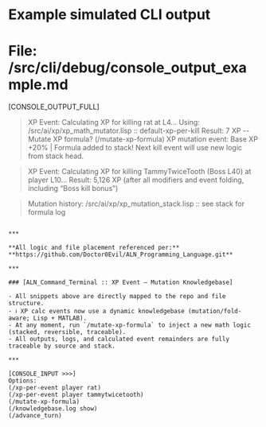 # Example simulated CLI output
# File: /src/cli/debug/console_output_example.md

[CONSOLE_OUTPUT_FULL]
> XP Event: Calculating XP for killing rat at L4...
> Using: /src/ai/xp/xp_math_mutator.lisp :: default-xp-per-kill
> Result: 7 XP
--
> Mutate XP formula? (/mutate-xp-formula)
> XP mutation event: Base XP +20% | Formula added to stack!
> Next kill event will use new logic from stack head.

> XP Event: Calculating XP for killing TammyTwiceTooth (Boss L40) at player L10...
> Result: 5,126 XP (after all modifiers and event folding, including “Boss kill bonus”)

> Mutation history: /src/ai/xp/xp_mutation_stack.lisp :: see stack for formula log
```

***

**All logic and file placement referenced per:**
**https://github.com/Doctor0Evil/ALN_Programming_Language.git**

***

### [ALN_Command_Terminal :: XP Event — Mutation Knowledgebase]

- All snippets above are directly mapped to the repo and file structure.
- ℹ️ XP calc events now use a dynamic knowledgebase (mutation/fold-aware; Lisp + MATLAB).
- At any moment, run `/mutate-xp-formula` to inject a new math logic (stacked, reversible, traceable).
- All outputs, logs, and calculated event remainders are fully traceable by source and stack.

***

[CONSOLE_INPUT >>>]
Options:
(/xp-per-event player rat)
(/xp-per-event player tammytwicetooth)
(/mutate-xp-formula)
(/knowledgebase.log show)
(/advance_turn)
